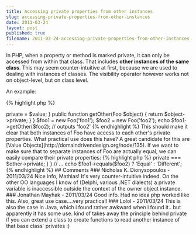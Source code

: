 ```yaml
---
title: Accessing private properties from other instances
slug: accessing-private-properties-from-other-instances
date: 2011-03-24
layout: post
published: true
filename: 2011-03-24-accessing-private-properties-from-other-instances.markdown
---
```

<!-- *********************************************************************
**                                                                      **
** To add a comment, scroll to the bottom and use the comment template. **
** Then save the file and send me a pull request.                       **
**                                                                      **
***********************************************************************-->

In PHP, when a property or method is marked private, it can only be accessed from within that class. That includes **other instances of the same class**. This may seem counter-intuitive at first, because we are used to dealing with instances of classes. The visibility operator however works not on object-level, but on class level.

An example:

{% highlight php %}
<?php
class Foo
{
    private $private;
    public function __construct($value)
    {
        $this->private = $value;
    }
    public function getOther(Foo $object)
    {
       return $object->private;
    }
}

$foo1 = new Foo('foo1');
$foo2 = new Foo('foo2');

echo $foo1->getOther($foo2); // outputs 'foo2'
{% endhighlight %}

This should make it clear that both instances of Foo have access to each other's private properties.

What practical use does this have? A great candidate for this are [Value Objects](http://domaindrivendesign.org/node/135). If we want to make sure that to separate instances of Foo are actually equal, we can easily compare their private properties:

{% highlight php %}
<?php
class Foo
{
    // ...
    public function equals(Foo $other)
    {
        return $this->private === $other->private;
    }
}

// ...
echo $foo1->equals($foo2) ? 'Equal' : 'Different';
{% endhighlight %}


## Comments

### Nicholas K. Dionysopoulos - 2011/03/24
Nice info, Mathias! It's very counter-intuitive indeed. On the other OO languages I know of (Delphi, various .NET dialects) a private variable is inaccessible outside the context of the owner object instance.

### Jonathan Mayhak - 2011/03/24
Good info. Had no idea php worked like this.

Also, great use case....very practical!

### Lolol - 2011/03/24
This is also the case in Java, which i found rather awkward when i found it.. but apparently it has some use. kind of takes away the principle behind private if you can extend a class to create functions to read another instance of that base class` privates :)

<!-- To add a comment, copy this template: (don't worry about markup, I'll clean it up if need be)

### [YOUR NAME](YOUR URL|TWITTER|...) - YYYY/MM/DD
YOUR COMMENT TEXT HERE....

-->
